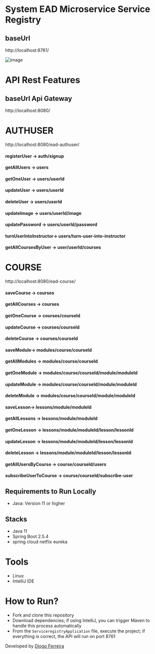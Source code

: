 # System EAD Microservice Service Registry

## baseUrl
http://localhost:8761/

![image](https://github.com/DgSantos017/sistema-ead-microservice-service-registry/assets/62971277/c3dd5d9b-e75b-440d-8c52-42cf243f5d6a)

# API Rest Features 
## baseUrl Api Gateway
http://localhost:8080/

# AUTHUSER
http://localhost:8080/ead-authuser/

#### registerUser -> auth/signup
#### getAllUsers -> users
#### getOneUser -> users/userId
#### updateUser -> users/userId
#### deleteUser -> users/userId
#### updateImage -> users/userId/image
#### updatePassword -> users/userId/password
#### turnUserIntoInstructor-> users/turn-user-into-instructor

#### getAllCoursesByUser -> user/userId/courses

# COURSE
http://localhost:8080/ead-course/
  
#### saveCourse -> courses
#### getAllCourses -> courses
#### getOneCourse -> courses/courseId
#### updateCourse -> courses/courseId
#### deleteCourse -> courses/courseId

#### saveModule-> modules/course/courseId
#### getAllModules -> modules/course/courseId
#### getOneModule -> modules/course/courseId/module/moduleId
#### updateModule -> modules/course/courseId/module/moduleId
#### deleteModule -> modules/course/courseId/module/moduleId

#### saveLesson-> lessons/module/moduleId
#### getAllLessons -> lessons/module/moduleId
#### getOneLesson -> lessons/module/moduleId/lesson/lessonId
#### updateLesson -> lessons/module/moduleId/lesson/lessonId
#### deleteLesson -> lessons/module/moduleId/lesson/lessonId

#### getAllUsersByCourse -> course/courseId/users
#### subscribeUserToCourse -> course/courseId/subscribe-user

## Requirements to Run Locally
- Java: Version 11 or higher

## Stacks
- Java 11
- Spring Boot 2.5.4
- spring cloud netflix eureka

# Tools
- Linux
- IntelliJ IDE

# How to Run?
- Fork and clone this repository
- Download dependencies; if using IntelliJ, you can trigger Maven to handle this process automatically
- From the ``ServiceregistryApplication`` file, execute the project; if everything is correct, the API will run on port 8761

Developed by [Diogo Ferreira](https://www.linkedin.com/in/diogo-santos01/)

